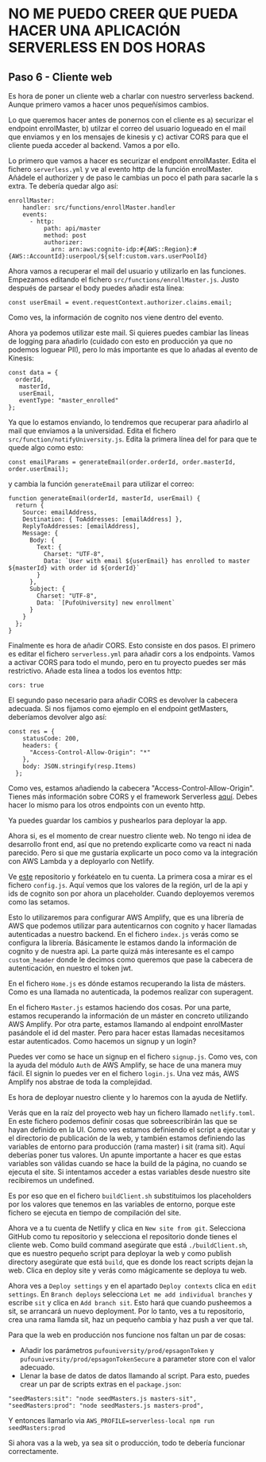 # NO ME PUEDO CREER QUE PUEDA HACER UNA APLICACIÓN SERVERLESS EN DOS HORAS

## Paso 6 - Cliente web

Es hora de poner un cliente web a charlar con nuestro serverless backend. Aunque primero vamos a hacer unos pequeñísimos cambios.

Lo que queremos hacer antes de ponernos con el cliente es a) securizar el endpoint enrolMaster, b) utilzar el correo del usuario logueado en el mail que enviamos y en los mensajes de kinesis y c) activar CORS para que el cliente pueda acceder al backend. Vamos a por ello.

Lo primero que vamos a hacer es securizar el endpont enrolMaster. Edita el fichero `serverless.yml` y ve al evento http de la función enrolMaster. Añádele el authorizer y de paso le cambias un poco el path para sacarle la s extra. Te debería quedar algo así:
```
enrollMaster:
    handler: src/functions/enrollMaster.handler
    events:
      - http:
          path: api/master
          method: post
          authorizer:
            arn: arn:aws:cognito-idp:#{AWS::Region}:#{AWS::AccountId}:userpool/${self:custom.vars.userPoolId}
```

Ahora vamos a recuperar el mail del usuario y utilizarlo en las funciones. Empezamos editando el fichero `src/functions/enrollMaster.js`. Justo después de parsear el body puedes añadir esta línea:
```
const userEmail = event.requestContext.authorizer.claims.email;
```

Como ves, la información de cognito nos viene dentro del evento.

Ahora ya podemos utilizar este mail. Si quieres puedes cambiar las líneas de logging para añadirlo (cuidado con esto en producción ya que no podemos loguear PII), pero lo más importante es que lo añadas al evento de Kinesis:
```
const data = {
  orderId,
   masterId,
   userEmail,
   eventType: "master_enrolled"
};

```

Ya que lo estamos enviando, lo tendremos que recuperar para añadirlo al mail que enviamos a la universidad. Edita el fichero `src/function/notifyUniversity.js`. Edita la primera línea del for para que te quede algo como esto:
```
const emailParams = generateEmail(order.orderId, order.masterId, order.userEmail);
```

y cambia la función `generateEmail` para utilizar el correo:
```
function generateEmail(orderId, masterId, userEmail) {
  return {
    Source: emailAddress,
    Destination: { ToAddresses: [emailAddress] },
    ReplyToAddresses: [emailAddress],
    Message: {
      Body: {
        Text: {
          Charset: "UTF-8",
          Data: `User with email ${userEmail} has enrolled to master ${masterId} with order id ${orderId}`
        }
      },
      Subject: {
        Charset: "UTF-8",
        Data: `[PufoUniversity] new enrollment`
      }
    }
  };
}
```

Finalmente es hora de añadir CORS. Esto consiste en dos pasos. El primero es editar el fichero `serverless.yml` para añadir cors a los endpoints. Vamos a activar CORS para todo el mundo, pero en tu proyecto puedes ser más restrictivo. Añade esta línea a todos los eventos http:
```
cors: true
```

El segundo paso necesario para añadir CORS es devolver la cabecera adecuada. Si nos fijamos como ejemplo en el endpoint getMasters, deberíamos devolver algo así:
```
const res = {
    statusCode: 200,
    headers: {
      "Access-Control-Allow-Origin": "*"
    },
    body: JSON.stringify(resp.Items)
  };
```

Como ves, estamos añadiendo la cabecera "Access-Control-Allow-Origin". Tienes más información sobre CORS y el framework Serverless [aquí](https://serverless.com/blog/cors-api-gateway-survival-guide/). Debes hacer lo mismo para los otros endpoints con un evento http.

Ya puedes guardar los cambios y pushearlos para deployar la app.

Ahora si, es el momento de crear nuestro cliente web. No tengo ni idea de desarrollo front end, así que no pretendo explicarte como va react ni nada parecido. Pero si que me gustaría explicarte un poco como va la integración con AWS Lambda y a deployarlo con Netlify.

Ve [este](https://github.com/vgaltes/WCFClient) repositorio y forkéatelo en tu cuenta. La primera cosa a mirar es el fichero `config.js`. Aquí vemos que los valores de la región, url de la api y ids de cognito son por ahora un placeholder. Cuando deployemos veremos como las setamos.

Esto lo utilizaremos para configurar AWS Amplify, que es una librería de AWS que podemos utilizar para autenticarnos con cognito y hacer llamadas autenticadas a nuestro backend. En el fichero `index.js` verás como se configura la librería. Básicamente le estamos dando la información de cognito y de nuestra api. La parte quizá más interesante es el campo `custom_header` donde le decimos como queremos que pase la cabecera de autenticación, en nuestro el token jwt.

En el fichero `Home.js` es dónde estamos recuperando la lista de másters. Como es una llamada no autenticada, la podemos realizar con superagent. 

En el fichero `Master.js` estamos haciendo dos cosas. Por una parte, estamos recuperando la información de un máster en concreto utilizando AWS Amplify. Por otra parte, estamos llamando al endpoint enrolMaster pasándole el id del master. Pero para hacer estas llamadas necesitamos estar autenticados. Como hacemos un signup y un login?

Puedes ver como se hace un signup en el fichero `signup.js`. Como ves, con la ayuda del módulo `Auth` de AWS Amplify, se hace de una manera muy fácil. El signin lo puedes ver en el fichero `login.js`. Una vez más, AWS Amplify nos abstrae de toda la complejidad.

Es hora de deployar nuestro cliente y lo haremos con la ayuda de Netlify. 

Verás que en la raíz del proyecto web hay un fichero llamado `netlify.toml`. En este fichero podemos definir cosas que sobreescribirán las que se hayan definido en la UI. Como ves estamos definiendo el script a ejecutar y el directorio de publicación de la web, y también estamos definiendo las variables de entorno para producción (rama master) i sit (rama sit). Aquí deberías poner tus valores. Un apunte importante a hacer es que estas variables son válidas cuando se hace la build de la página, no cuando se ejecuta el site. Si intentamos acceder a estas variables desde nuestro site recibiremos un undefined.

Es por eso que en el fichero `buildClient.sh` substituimos los placeholders por los valores que tenemos en las variables de entorno, porque este fichero se ejecuta en tiempo de compilación del site.

Ahora ve a tu cuenta de Netlify y clica en `New site from git`. Selecciona GitHub como tu repositorio y selecciona el repositorio donde tienes el cliente web. Como build command asegúrate que está `./buildClient.sh`, que es nuestro pequeño script para deployar la web y como publish directory asegúrate que está `build`, que es donde los react scripts dejan la web. Clica en deploy site y verás como mágicamente se deploya tu web.

Ahora ves a `Deploy settings` y en el apartado `Deploy contexts` clica en `edit settings`. En `Branch deploys` selecciona `Let me add individual branches` y escribe `sit` y clica en `Add branch sit`. Esto hará que cuando pusheemos a sit, se arrancará un nuevo deployment. Por lo tanto, ves a tu repositorio, crea una rama llamda sit, haz un pequeño cambia y haz push a ver que tal.

Para que la web en producción nos funcione nos faltan un par de cosas:
 - Añadir los parámetros `pufouniversity/prod/epsagonToken` y `pufouniversity/prod/epsagonTokenSecure` a parameter store con el valor adecuado.
 - Llenar la base de datos de datos llamando al script. Para esto, puedes crear un par de scripts extras en el `package.json`:
  ```
  "seedMasters:sit": "node seedMasters.js masters-sit",
  "seedMasters:prod": "node seedMasters.js masters-prod",
  ```
  Y entonces llamarlo via `AWS_PROFILE=serverless-local npm run seedMasters:prod`

Si ahora vas a la web, ya sea sit o producción, todo te debería funcionar correctamente.